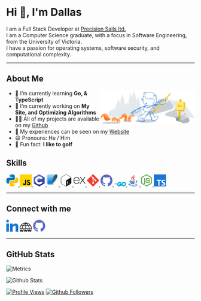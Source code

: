 # Hi :wave:, I'm Dallas

I am a Full Stack Developer at [Precision Sails ltd.](https://www.precisionsailloft.com)<br> 
I am a Computer Science graduate, with a focus in Software Engineering, from the University of Victoria.<br>
I have a passion for operating systems, software security, and computational complexity.

<hr>

## About Me

<img width="50%" align="right" alt="Github" src="img/git-header.svg" />

- :seedling: I’m currently learning **Go, & TypeScript**
- :open_file_folder: I’m currently working on **My Site, and Optimizing Algorithms**
- :man_technologist: All of my projects are available on my [Github](https://github.com/dallasbrooks?tab=repositories)
- :page_facing_up: My experiences can be seen on my [Website](https://dallasbrooks.github.io)
- :smile: Pronouns: He / Him
- :gift: Fun fact: **I like to golf**

## Skills

<a href="https://github.com/dallasbrooks?tab=repositories&q=&type=&language=python&sort="><img width="32px" src="img/python.svg"> </a>
<a href="https://github.com/dallasbrooks?tab=repositories&q=&type=&language=javascript&sort="><img width="32px" src="img/javascript.svg"> </a>
<a href="https://github.com/dallasbrooks?tab=repositories&q=&type=&language=c&sort="><img width="32px" src="img/c.svg"> </a>
<a href="https://github.com/dallasbrooks?tab=repositories&q=&type=&language=sqlite&sort="><img width="32px" src="img/sqlite.svg"> </a>
<a href="https://github.com/dallasbrooks?tab=repositories&q=&type=&language=bash&sort="><img width="32px" src="img/bash.svg"> </a>
<a href="https://github.com/dallasbrooks?tab=repositories&q=&type=&language=express&sort="><img width="32px" src="img/express.svg"> </a>
<a href="https://github.com/dallasbrooks?tab=repositories&q=&type=&language=git&sort="><img width="32px" src="img/git.svg"> </a>
<a href="https://github.com/dallasbrooks?tab=repositories&q=&type=&language=github&sort="><img width="32px" src="img/github.svg"> </a>
<a href="https://github.com/dallasbrooks?tab=repositories&q=&type=&language=go&sort="><img width="32px" src="img/go.svg"> </a>
<a href="https://github.com/dallasbrooks?tab=repositories&q=&type=&language=java&sort="><img width="32px" src="img/java.svg"> </a>
<a href="https://github.com/dallasbrooks?tab=repositories&q=&type=&language=nodejs&sort="><img width="32px" src="img/nodejs.svg"> </a>
<a href="https://github.com/dallasbrooks?tab=repositories&q=&type=&language=typescript&sort="><img width="32px" src="img/typescript.svg"> </a>

<hr>

## Connect with me

<a href="https://www.linkedin.com/in/dallas-brooks-470620199"><img width="32px" src="img/linked-in-alt.svg"/></a> 
<a href="https://dallasbrooks.github.io/"><img width="32px" src="img/portfolio.png"/></a> 
<a href="https://www.github.com/dallasbrooks"><img width="32px" src="img/github.svg"/></a>

<hr>

## GitHub Stats

![Metrics](https://metrics.lecoq.io/dallasbrooks?template=terminal&base.header=0&base.activity=0&base.repositories=0&base.metadata=0&languages=1&languages.limit=8&languages.colors=github&languages.threshold=0%25&config.timezone=America%2FToronto)

![Github Stats](https://github-readme-stats.vercel.app/api?username=dallasbrooks&theme=tokyonight)
<!--![Github Languages](https://github-readme-stats.vercel.app/api/top-langs/?username=dallasbrooks&theme=tokyonight&layout=compact)-->

[![Profile Views](https://gpvc.arturio.dev/dallasbrooks)](https://github.com/dallasbrooks)
[![Github Followers](https://img.shields.io/github/followers/dallasbrooks?style=social)](https://github.com/dallasbrooks?tab=followers)
